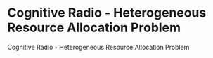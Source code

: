 # Cognitive Radio - Heterogeneous Resource Allocation Problem
Cognitive Radio - Heterogeneous Resource Allocation Problem
